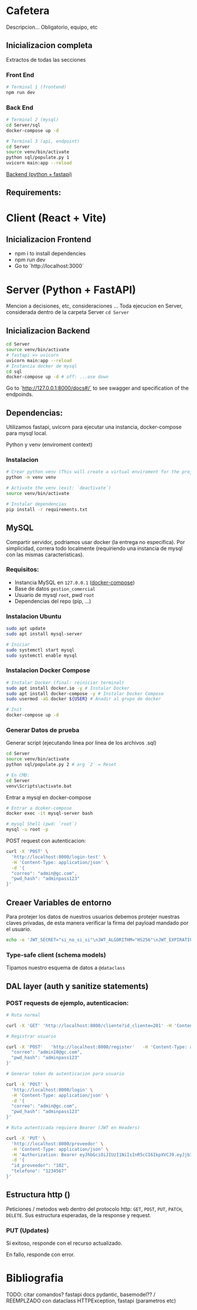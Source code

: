 # Cafetera
Descripcion...
Obligatorio, equipo, etc

## Inicializacion completa
Extractos de todas las secciones
### Front End
```bash
# Terminal 1 (frontend)
npm run dev
```
### Back End
```bash
# Terminal 2 (mysql)
cd Server/sql
docker-compose up -d 
```
```bash
# Terminal 3 (api, endpoint)
cd Server
source venv/bin/activate
python sql/populate.py 1
uvicorn main:app --reload
```
[Backend (python + fastapi)](#inicializacion-backend)

## Requirements:

# Client (React + Vite)

## Inicializacion Frontend

- npm i to install dependencies
- npm run dev
- Go to ´http://localhost:3000´

# Server (Python + FastAPI)
Mencion a decisiones, etc, consideraciones ...
Toda ejecucion en Server, considerada dentro de la carpeta Server `cd Server`

## Inicializacion Backend
```bash
cd Server
source venv/bin/activate
# fastapi => uvicorn
uvicorn main:app --reload
# Instancia docker de mysql
cd sql
docker-compose up -d # off: ...ose down
```
Go to ´http://127.0.0.1:8000/docs#/´ to see swagger and specification of the endpoinds.

## Dependencias:
Utilizamos fastapi, uvicorn para ejecutar una instancia, docker-compose para mysql local.

Python y venv (enviroment context)
### Instalacion

```bash
# Crear python venv (This will create a virtual enviroment for the project)
python -m venv venv

# Activate the venv (exit: `deactivate`)
source venv/bin/activate

# Instalar dependencias
pip install -r requirements.txt
```

## MySQL

Compartir servidor, podriamos usar docker (la entrega no especifica). Por simplicidad, correra todo localmente (requiriendo una instancia de mysql con las mismas caracteristicas). 

### Requisitos:

- Instancia MySQL en `127.0.0.1` ([docker-compose](#instalacion-docker-compose))
- Base de datos `gestion_comercial`
- Usuario de mysql `root`, pwd `root`
- Dependencias del repo (pip, ...)

### Instalacion Ubuntu

```bash
sudo apt update
sudo apt install mysql-server

# Iniciar
sudo systemctl start mysql
sudo systemctl enable mysql
```
### Instalacion Docker Compose
```bash
# Instalar Docker (final: reiniciar terminal)
sudo apt install docker.io -y # Instalar Docker
sudo apt install docker-compose -y # Instalar Docker Compose
sudo usermod -aG docker ${USER} # Anadir al grupo de docker

# Init
docker-compose up -d
```

### Generar Datos de prueba

Generar script (ejecutando linea por linea de los archivos .sql)
```bash
cd Server
source venv/bin/activate
python sql/populate.py 2 # arg `2` = Reset

# En CMD:
cd Server
venv\Scripts\activate.bat

```

Entrar a mysql en docker-compose
```bash
# Entrar a dcoker-compose
docker exec -it mysql-server bash

# mysql Shell (pwd: `root`)
mysql -u root -p
```

POST request con autenticacion:
```bash
curl -X 'POST' \
  'http://localhost:8000/login-test' \
  -H 'Content-Type: application/json' \
  -d '{
  "correo": "admin@gc.com",
  "pwd_hash": "adminpass123"
}'
```
## Creaer Variables de entorno
Para protejer los datos de nuestros usuarios debemos protejer nuestras claves privadas, de esta manera verificar la firma del payload mandado por el usuario.
```bash
echo -e 'JWT_SECRET="si_no_si_si"\nJWT_ALGORITHM="HS256"\nJWT_EXPIRATION=60 * 60 * 12' > .env
```
### Type-safe client (schema models)

Tipamos nuestro esquema de datos a `@dataclass`

## DAL layer (auth y sanitize statements)

### POST requests de ejemplo, autenticacion:

```bash
# Ruta normal

curl -X 'GET' 'http://localhost:8000/cliente?id_cliente=201' -H 'Content-Type: application/json' 

# Registrar usuario

curl -X 'POST'   'http://localhost:8000/register'   -H 'Content-Type: application/json'   -d '{
  "correo": "admin10@gc.com",
  "pwd_hash": "adminpass123"
}'

# Generar token de autenticacion para usuario

curl -X 'POST' \
  'http://localhost:8000/login' \
  -H 'Content-Type: application/json' \
  -d '{
  "correo": "admin@gc.com",
  "pwd_hash": "adminpass123"
}'

# Ruta autenticada requiere Bearer (JWT en Headers)

curl -X 'PUT' \
  'http://localhost:8000/proveedor' \
  -H 'Content-Type: application/json' \
  -H 'Authorization: Bearer eyJhbGciOiJIUzI1NiIsInR5cCI6IkpXVCJ9.eyJjb3JyZW8iOiJhZG1pbkBnYy5jb20iLCJlc19hZG1pbmlzdHJhZG9yIjoxLCJleHBpcmVzIjoxNzUwODEzOTQ3LjM2NjQzNX0.rWFlzB5a47vbB5UamCULnuaiF1ilLb_YB4-VL1hLnwg' \
  -d '{
  "id_proveedor": "102",
  "telefono": "1234567"
}'
```
## Estructura http ()
Peticiones / metodos web dentro del protocolo http: `GET`, `POST`, `PUT`, `PATCH`, `DELETE`. Sus estructura esperadas, de la response y request.

### PUT (Updates)

Si exitoso, responde con el recurso actualizado.

En fallo, responde con error.

# Bibliografia

TODO: citar comandos? fastapi docs
pydantic, basemodel?? / REEMPLZADO con dataclass
HTTPException, fastapi (parametros etc)